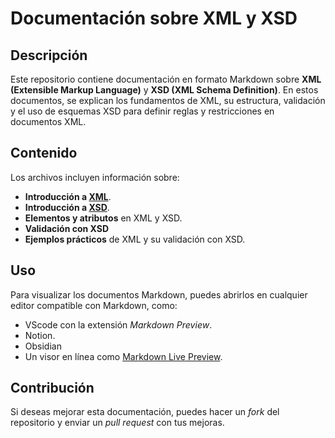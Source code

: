 # Documentación sobre XML y XSD
## Descripción  
Este repositorio contiene documentación en formato Markdown sobre **XML (Extensible Markup Language)** y **XSD (XML Schema Definition)**. En estos documentos, se explican los fundamentos de XML, su estructura, validación y el uso de esquemas XSD para definir reglas y restricciones en documentos XML.

## Contenido  
Los archivos incluyen información sobre:  
- **Introducción a [XML](https://github.com/DaGuz06/ApuntesXSDyXML/blob/main/XML.md)**.
- **Introducción a [XSD](https://github.com/DaGuz06/ApuntesXSDyXML/blob/main/XSD.md)**.
- **Elementos y atributos** en XML y XSD.  
- **Validación con XSD** 
- **Ejemplos prácticos** de XML y su validación con XSD.  

## Uso  
Para visualizar los documentos Markdown, puedes abrirlos en cualquier editor compatible con Markdown, como:  
- VScode con la extensión *Markdown Preview*.  
- Notion.
- Obsidian
- Un visor en línea como [Markdown Live Preview](https://markdownlivepreview.com/).  

## Contribución  
Si deseas mejorar esta documentación, puedes hacer un *fork* del repositorio y enviar un *pull request* con tus mejoras.
